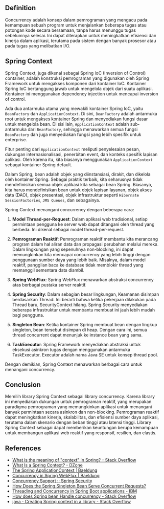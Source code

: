 ## Definition

Concurrency adalah konsep dalam pemrograman yang mengacu pada kemampuan sebuah program untuk menjalankan beberapa tugas atau potongan kode secara bersamaan, tanpa harus menunggu tugas sebelumnya selesai. Ini dapat diterapkan untuk meningkatkan efisiensi dan kinerja dalam aplikasi, terutama pada sistem dengan banyak prosesor atau pada tugas yang melibatkan I/O.

## Spring Context

Spring Context, juga dikenal sebagai Spring IoC (Inversion of Control) container, adalah konstruksi pemrograman yang digunakan oleh Spring Framework untuk mengakses komponen dari kontainer IoC. Kontainer Spring IoC bertanggung jawab untuk mengelola objek dari suatu aplikasi. Kontainer ini menggunakan dependency injection untuk mencapai inversion of control.

Ada dua antarmuka utama yang mewakili kontainer Spring IoC, yaitu `BeanFactory` dan `ApplicationContext`. Di sini, `BeanFactory` adalah antarmuka root untuk mengakses kontainer Spring dan menyediakan fungsi dasar untuk mengelola bean. Di sisi lain, `ApplicationContext` adalah sub-antarmuka dari `BeanFactory`, sehingga menawarkan semua fungsi `BeanFactory` dan juga menyediakan fungsi yang lebih spesifik untuk enterprise.

Fitur penting dari `ApplicationContext` meliputi penyelesaian pesan, dukungan internasionalisasi, penerbitan event, dan konteks spesifik lapisan aplikasi. Oleh karena itu, kita biasanya menggunakan `ApplicationContext` sebagai kontainer Spring default.

Dalam Spring, bean adalah objek yang diinstansiasi, dirakit, dan dikelola oleh kontainer Spring. Sebagai praktik terbaik, kita seharusnya tidak mendefinisikan semua objek aplikasi kita sebagai bean Spring. Biasanya, kita harus mendefinisikan bean untuk objek lapisan layanan, objek akses data (DAO), objek presentasi, objek infrastruktur seperti `Hibernate SessionFactories`, `JMS Queues`, dan sebagainya.

Spring Context menangani concurrency dengan beberapa cara:

1. **Model Thread-per-Request**: Dalam aplikasi web tradisional, setiap permintaan pengguna ke server web dapat ditangani oleh thread yang berbeda. Ini dikenal sebagai model thread-per-request.

2. **Pemrograman Reaktif**: Pemrograman reaktif membantu kita merancang program dalam hal aliran data dan propagasi perubahan melalui mereka. Dalam lingkungan yang sepenuhnya non-blocking, ini dapat memungkinkan kita mencapai concurrency yang lebih tinggi dengan penggunaan sumber daya yang lebih baik. Misalnya, dalam model reaktif, panggilan baca ke database tidak memblokir thread yang memanggil sementara data diambil.

3. **Spring WebFlux**: Spring WebFlux menawarkan abstraksi concurrency atas berbagai pustaka server reaktif.

4. **Spring Security**: Dalam sebagian besar lingkungan, Keamanan disimpan berdasarkan Thread. Ini berarti bahwa ketika pekerjaan dilakukan pada Thread baru, SecurityContext hilang. Spring Security menyediakan beberapa infrastruktur untuk membantu membuat ini jauh lebih mudah bagi pengguna.

5. **Singleton Bean**: Ketika kontainer Spring membuat bean dengan lingkup singleton, bean tersebut disimpan di heap. Dengan cara ini, semua thread concurrent dapat menunjuk ke instance bean yang sama.

6. **TaskExecutor**: Spring Framework menyediakan abstraksi untuk eksekusi asinkron tugas dengan menggunakan antarmuka TaskExecutor. Executor adalah nama Java SE untuk konsep thread pool.

Dengan demikian, Spring Context menawarkan berbagai cara untuk menangani concurrency.

## Conclusion

Memilih library Spring Context sebagai library concurrency. Karena library ini menyediakan dukungan untuk pemrograman reaktif, yang merupakan paradigma pemrograman yang memungkinkan aplikasi untuk menangani banyak permintaan secara asinkron dan non-blocking. Pemrograman reaktif dapat meningkatkan kinerja, skalabilitas, dan efisiensi sumber daya aplikasi, terutama dalam skenario dengan beban tinggi atau latensi tinggi.  Library Spring Context sebagai dapat memberikan keuntungan berupa kemampuan untuk membangun aplikasi web reaktif yang responsif, resilien, dan elastis.

## References

- [What is the meaning of "context" in Spring? - Stack Overflow](https://stackoverflow.com/questions/58245160/what-is-the-meaning-of-context-in-spring)
- [What Is a Spring Context? - DZone](https://dzone.com/articles/what-is-a-spring-context)
- [The Spring ApplicationContext | Baeldung](https://www.baeldung.com/spring-application-context)
- [Concurrency in Spring WebFlux | Baeldung](https://www.baeldung.com/spring-webflux-concurrency)
- [Concurrency Support :: Spring Security](https://docs.spring.io/spring-security/reference/features/integrations/concurrency.html)
- [How Does the Spring Singleton Bean Serve Concurrent Requests?](https://www.baeldung.com/spring-singleton-concurrent-requests)
- [Threading and Concurrency in Spring Boot applications - IBM](https://www.ibm.com/docs/en/cics-ts/5.6?topic=applications-threading-concurrency-in-spring-boot)
- [How does Spring bean Handle concurrency - Stack Overflow](https://stackoverflow.com/questions/13776728/how-does-spring-bean-handle-concurrency)
- [java - Creating Spring context in a library - Stack Overflow](https://stackoverflow.com/questions/70398527/creating-spring-context-in-a-library)